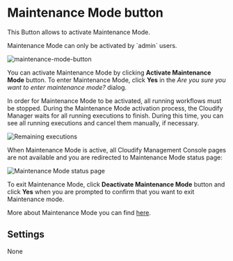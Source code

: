 # Maintenance Mode button
This Button allows to activate Maintenance Mode.

<div class="ui message info">
Maintenance Mode can only be activated by `admin` users.
</div>

![maintenance-mode-button](https://docs.cloudify.co/latest/images/ui/widgets/maintenance-mode-button.png)

You can activate Maintenance Mode by clicking **Activate Maintenance Mode** button. To enter Maintenance Mode, click **Yes** in the *Are you sure you want to enter maintenance mode?* dialog.

In order for Maintenance Mode to be activated, all running workflows must be stopped.
During the Maintenance Mode activation process, the Cloudify Manager waits for all running executions to finish. 
During this time, you can see all running executions and cancel them manually, if necessary.

![Remaining executions](https://docs.cloudify.co/latest/images/ui/widgets/maintenance-mode-button_remaining-executions.png)

When Maintenance Mode is active, all Cloudify Management Console pages are not available and you are redirected to Maintenance Mode status page:

![Maintenance Mode status page](https://docs.cloudify.co/latest/images/ui/widgets/maintenance-mode-button_status-page.png)

To exit Maintenance Mode, click **Deactivate Maintenance Mode** button and click **Yes** when you are prompted to confirm that you want to exit Maintenance mode.

More about Maintenance Mode you can find [here](https://docs.cloudify.co/latest/working_with/manager/maintenance-mode).


## Settings

None

